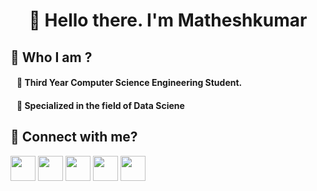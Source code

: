 <h1 align="center">👋 Hello there. I'm Matheshkumar</h1>

## 🔰 **Who I am ?**
####  &nbsp;&nbsp; 🔹 Third Year Computer Science Engineering Student.
####  &nbsp;&nbsp; 🔹 Specialized in the field of **Data Sciene**

## 🔰 **Connect with me?**
<img width="40" height="40" src="https://www.pinpng.com/pngs/m/205-2058136_download-logo-instagram-vector-svg-eps-png-psd.png">
<img width="40" height="40" src="https://www.freepnglogos.com/uploads/linkedin-basic-round-social-logo-png-13.png">
<img width="40" height="40" src="https://www.freeiconspng.com/uploads/logo-twitter-circle-png-transparent-image-1.png">
<img width="40" height="40" src="https://upload.wikimedia.org/wikipedia/commons/thumb/e/e8/HackerEarth_logo.png/480px-HackerEarth_logo.png">
<img width="40" height="40" src="https://icon2.cleanpng.com/20180704/hyo/kisspng-hackerrank-programmer-computer-programming-logo-ja-hackerrank-5b3c66b415ba26.838087321530685108089.jpg">
